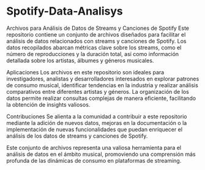 # Spotify-Data-Analisys
Archivos para Análisis de Datos de Streams y Canciones de Spotify
Este repositorio contiene un conjunto de archivos diseñados para facilitar el análisis de datos relacionados con streams y canciones de Spotify. Los datos recopilados abarcan métricas clave sobre los streams, como el número de reproducciones y la duración total, así como información detallada sobre los artistas, álbumes y géneros musicales.

Aplicaciones
Los archivos en este repositorio son ideales para investigadores, analistas y desarrolladores interesados en explorar patrones de consumo musical, identificar tendencias en la industria y realizar análisis comparativos entre diferentes artistas y géneros. La organización de los datos permite realizar consultas complejas de manera eficiente, facilitando la obtención de insights valiosos.

Contribuciones
Se alienta a la comunidad a contribuir a este repositorio mediante la adición de nuevos datos, mejoras en la documentación o la implementación de nuevas funcionalidades que puedan enriquecer el análisis de los datos de streams y canciones de Spotify.

Este conjunto de archivos representa una valiosa herramienta para el análisis de datos en el ámbito musical, promoviendo una comprensión más profunda de las dinámicas de consumo en plataformas de streaming.


